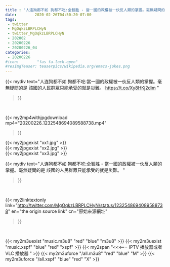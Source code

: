 ```yaml
---
title : "人连狗都不如 狗都不吃:全智胜 - 當一國的政權被一伙反人類的掌握。毫無疑問的是 該國的人民群眾只能承受的就是災難。 "
date:        2020-02-26T04:50:20-07:00
tags:
 - twitter
 - MgOqkzLBRPLCHyN
 - twitter_MgOqkzLBRPLCHyN
 - 202002
 - 20200226
 - 20200226_04
categories:
 - 20200226
#icon:        "fas fa-lock-open"
#resImgTeaser: teaserpics/wikipedia.org/emacs-jokes.png
---
```


{{< mydiv text="人连狗都不如 狗都不吃:當一國的政權被一伙反人類的掌握。毫無疑問的是 該國的人民群眾只能承受的就是災難。 https://t.co/Xy8HKj2dim "
>}}
<br>


{{< my2mp4withjpgdownload mp4="20200226_1232548694089588738.mp4"
>}}

{{< my2jpgexist "xx1.jpg" >}}<br>
{{< my2jpgexist "xx2.jpg" >}}<br>
{{< my2jpgexist "xx3.jpg" >}}<br>



{{< mydiv text="人连狗都不如 狗都不吃:全智胜 - 當一國的政權被一伙反人類的掌握。毫無疑問的是 該國的人民群眾只能承受的就是災難。 "
>}}
<br>

{{< my2linktextonly link="http://twitter.com/MgOqkzLBRPLCHyN/status/1232548694089588738"
en="the origin source link" cn="原始來源網址"
>}}


<br>

{{< my2m3uexist "music.m3u8" "red"  "blue" "m3u8" >}} {{< my2m3uexist "music.xspf" "blue" "red"  "xspf" >}} {{< my2span "<<<=== IPTV 播放器或者 VLC 播放器 " >}} {{< my2m3uforce "/all.m3u8" "red"  "blue" "M" >}} {{< my2m3uforce "/all.xspf" "blue" "red"  "X" >}} 
